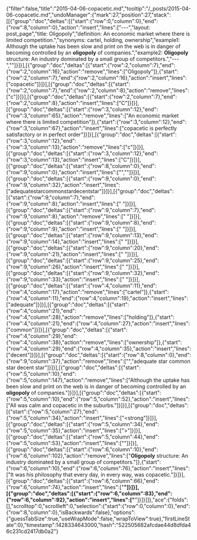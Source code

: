 {"filter":false,"title":"2015-04-06-copacetic.md","tooltip":"/_posts/2015-04-06-copacetic.md","undoManager":{"mark":27,"position":27,"stack":[[{"group":"doc","deltas":[{"start":{"row":0,"column":0},"end":{"row":8,"column":0},"action":"insert","lines":["---","layout: post_page","title: Oligopoly","definition: An economic market where there is limited competition.","synonyms:  cartel, holding, ownership","example1: Although the uptake has been slow and print on the web is in danger of becoming controlled by an <strong>oligopoly</strong> of companies.","example2: <strong>Oligopoly</strong> structure: An industry dominated by a small group of competitors.","---",""]}]}],[{"group":"doc","deltas":[{"start":{"row":2,"column":7},"end":{"row":2,"column":16},"action":"remove","lines":["Oligopoly"]},{"start":{"row":2,"column":7},"end":{"row":2,"column":16},"action":"insert","lines":["copacetic"]}]}],[{"group":"doc","deltas":[{"start":{"row":2,"column":7},"end":{"row":2,"column":8},"action":"remove","lines":["c"]}]}],[{"group":"doc","deltas":[{"start":{"row":2,"column":7},"end":{"row":2,"column":8},"action":"insert","lines":["C"]}]}],[{"group":"doc","deltas":[{"start":{"row":3,"column":12},"end":{"row":3,"column":65},"action":"remove","lines":["An economic market where there is limited competition"]},{"start":{"row":3,"column":12},"end":{"row":3,"column":67},"action":"insert","lines":["copacetic is perfectly satisfactory or in perfect order"]}]}],[{"group":"doc","deltas":[{"start":{"row":3,"column":12},"end":{"row":3,"column":13},"action":"remove","lines":["c"]}]}],[{"group":"doc","deltas":[{"start":{"row":3,"column":12},"end":{"row":3,"column":13},"action":"insert","lines":["C"]}]}],[{"group":"doc","deltas":[{"start":{"row":8,"column":0},"end":{"row":9,"column":0},"action":"insert","lines":["",""]}]}],[{"group":"doc","deltas":[{"start":{"row":9,"column":0},"end":{"row":9,"column":32},"action":"insert","lines":["adequatestarcommonstardecentstar"]}]}],[{"group":"doc","deltas":[{"start":{"row":9,"column":7},"end":{"row":9,"column":8},"action":"insert","lines":[" "]}]}],[{"group":"doc","deltas":[{"start":{"row":9,"column":7},"end":{"row":9,"column":8},"action":"remove","lines":[" "]}]}],[{"group":"doc","deltas":[{"start":{"row":9,"column":8},"end":{"row":9,"column":9},"action":"insert","lines":[" "]}]}],[{"group":"doc","deltas":[{"start":{"row":9,"column":13},"end":{"row":9,"column":14},"action":"insert","lines":[" "]}]}],[{"group":"doc","deltas":[{"start":{"row":9,"column":20},"end":{"row":9,"column":21},"action":"insert","lines":[" "]}]}],[{"group":"doc","deltas":[{"start":{"row":9,"column":25},"end":{"row":9,"column":26},"action":"insert","lines":[" "]}]}],[{"group":"doc","deltas":[{"start":{"row":9,"column":32},"end":{"row":9,"column":33},"action":"insert","lines":[" "]}]}],[{"group":"doc","deltas":[{"start":{"row":4,"column":11},"end":{"row":4,"column":17},"action":"remove","lines":["cartel"]},{"start":{"row":4,"column":11},"end":{"row":4,"column":19},"action":"insert","lines":["adequate"]}]}],[{"group":"doc","deltas":[{"start":{"row":4,"column":21},"end":{"row":4,"column":28},"action":"remove","lines":["holding"]},{"start":{"row":4,"column":21},"end":{"row":4,"column":27},"action":"insert","lines":["common"]}]}],[{"group":"doc","deltas":[{"start":{"row":4,"column":29},"end":{"row":4,"column":38},"action":"remove","lines":["ownership"]},{"start":{"row":4,"column":29},"end":{"row":4,"column":35},"action":"insert","lines":["decent"]}]}],[{"group":"doc","deltas":[{"start":{"row":8,"column":0},"end":{"row":9,"column":37},"action":"remove","lines":["","adequate star common star decent star"]}]}],[{"group":"doc","deltas":[{"start":{"row":5,"column":10},"end":{"row":5,"column":147},"action":"remove","lines":["Although the uptake has been slow and print on the web is in danger of becoming controlled by an <strong>oligopoly</strong> of companies."]}]}],[{"group":"doc","deltas":[{"start":{"row":5,"column":10},"end":{"row":5,"column":52},"action":"insert","lines":["All was calm and copacetic in the suburbs."]}]}],[{"group":"doc","deltas":[{"start":{"row":5,"column":27},"end":{"row":5,"column":34},"action":"insert","lines":["<strong"]}]}],[{"group":"doc","deltas":[{"start":{"row":5,"column":34},"end":{"row":5,"column":35},"action":"insert","lines":[">"]}]}],[{"group":"doc","deltas":[{"start":{"row":5,"column":44},"end":{"row":5,"column":53},"action":"insert","lines":["</strong>"]}]}],[{"group":"doc","deltas":[{"start":{"row":6,"column":10},"end":{"row":6,"column":102},"action":"remove","lines":["<strong>Oligopoly</strong> structure: An industry dominated by a small group of competitors."]},{"start":{"row":6,"column":10},"end":{"row":6,"column":76},"action":"insert","lines":["It was his philosophy that every day, in every way, was copacetic."]}]}],[{"group":"doc","deltas":[{"start":{"row":6,"column":66},"end":{"row":6,"column":74},"action":"insert","lines":["<strong>"]}]}],[{"group":"doc","deltas":[{"start":{"row":6,"column":83},"end":{"row":6,"column":92},"action":"insert","lines":["</strong>"]}]}]]},"ace":{"folds":[],"scrolltop":0,"scrollleft":0,"selection":{"start":{"row":0,"column":0},"end":{"row":8,"column":0},"isBackwards":false},"options":{"guessTabSize":true,"useWrapMode":false,"wrapToView":true},"firstLineState":0},"timestamp":1428334643000,"hash":"522505682afcdae44d8dfda46c231cd2417db0a2"}
